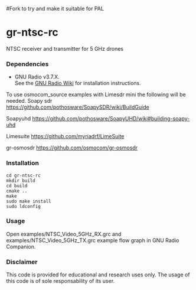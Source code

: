 #Fork to try and make it suitable for PAL

# gr-ntsc-rc
NTSC receiver and transmitter for 5 GHz drones

### Dependencies

- GNU Radio v3.7.X. <br> See the [GNU Radio Wiki](http://gnuradio.org/redmine/projects/gnuradio/wiki/InstallingGR) for installation instructions.

To use osmocom_source examples with Limesdr mini the following will be needed.
Soapy sdr
https://github.com/pothosware/SoapySDR/wiki/BuildGuide

Soapyuhd
https://github.com/pothosware/SoapyUHD/wiki#building-soapy-uhd

Limesuite
https://github.com/myriadrf/LimeSuite

gr-osmosdr
https://github.com/osmocom/gr-osmosdr
### Installation

```
cd gr-ntsc-rc
mkdir build
cd build
cmake ..
make
sudo make install
sudo ldconfig
```

### Usage

Open examples/NTSC_Video_5GHz_RX.grc and examples/NTSC_Video_5GHz_TX.grc example flow graph in GNU Radio Companion.

### Disclaimer

This code is provided for educational and research uses only. The usage of this code is of sole responsability of its user. 

